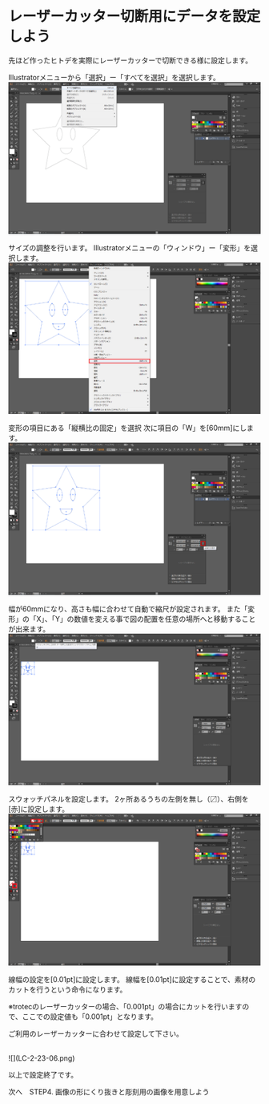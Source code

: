 # レーザーカッター切断用にデータを設定しよう

先ほど作ったヒトデを実際にレーザーカッターで切断できる様に設定します。

Illustratorメニューから「選択」ー「すべてを選択」を選択します。
<br>
![](LC-2-23-01.png)

サイズの調整を行います。
Illustratorメニューの「ウィンドウ」ー「変形」を選択します。
<br>
![](LC-2-23-02.png)


変形の項目にある「縦横比の固定」を選択
次に項目の「W」を[60mm]にします。
<br>
![](LC-2-23-03.png)


幅が60mmになり、高さも幅に合わせて自動で縮尺が設定されます。
また「変形」の「X」、「Y」の数値を変える事で図の配置を任意の場所へと移動することが出来ます。
<br>
![](LC-2-23-04.png)

スウォッチパネルを設定します。
2ヶ所あるうちの左側を無し（〼）、右側を[赤]に設定します。
<br>
![](LC-2-23-05.png)

線幅の設定を[0.01pt]に設定します。
線幅を[0.01pt]に設定することで、素材のカットを行うという命令になります。

※trotecのレーザーカッターの場合、「0.001pt」の場合にカットを行いますので、ここでの設定値も「0.001pt」となります。

ご利用のレーザーカッターに合わせて設定して下さい。

<br>
![](LC-2-23-06.png)


以上で設定終了です。


次へ　STEP4. 画像の形にくり抜きと彫刻用の画像を用意しよう